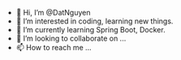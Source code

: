 - 👋 Hi, I’m @DatNguyen
- 👀 I’m interested in coding, learning new things.
- 🌱 I’m currently learning Spring Boot, Docker.
- 💞️ I’m looking to collaborate on ...
- 📫 How to reach me ...

<!---
DatNguyen4869/DatNguyen4869 is a ✨ special ✨ repository because its `README.md` (this file) appears on your GitHub profile.
You can click the Preview link to take a look at your changes.
--->
